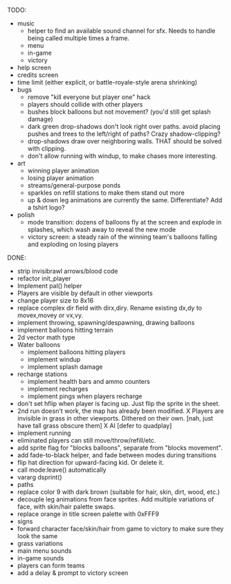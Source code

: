 TODO:
- music
  - helper to find an available sound channel for sfx. Needs to handle being called multiple times a frame.
  - menu
  - in-game
  - victory
- help screen
- credits screen
- time limit (either explicit, or battle-royale-style arena shrinking)
- bugs
  - remove "kill everyone but player one" hack
  - players should collide with other players
  - bushes block balloons but not movement? (you'd still get splash damage)
  - dark green drop-shadows don't look right over paths. avoid placing pushes and trees to the left/right of paths? Crazy shadow-clipping?
  - drop-shadows draw over neighboring walls. THAT should be solved with clipping.
  - don't allow running with windup, to make chases more interesting.
- art
  - winning player animation
  - losing player animation
  - streams/general-purpose ponds
  - sparkles on refill stations to make them stand out more
  - up & down leg animations are currently the same. Differentiate? Add a tshirt logo?
- polish
  - mode transition: dozens of balloons fly at the screen and explode in splashes, which wash away to reveal the new mode
  - victory screen: a steady rain of the winning team's balloons falling and exploding on losing players
  
  
DONE:
* strip invisibrawl arrows/blood code
* refactor init_player
* Implement pal() helper
* Players are visible by default in other viewports
* change player size to 8x16
* replace complex dir field with dirx,diry. Rename existing dx,dy to movex,movey or vx,vy.
* implement throwing, spawning/despawning, drawing balloons
* implement balloons hitting terrain
* 2d vector math type
* Water balloons
  * implement balloons hitting players
  * implement windup
  * implement splash damage
* recharge stations
  * implement health bars and ammo counters
  * implement recharges
  * implement pings when players recharge
* don't set hflip when player is facing up. Just flip the sprite in the sheet.
* 2nd run doesn't work, the map has already been modified.
X Players are invisible in grass in other viewports. Dithered on their own. [nah, just have tall grass obscure them]
X AI [defer to quadplay]
* implement running
* eliminated players can still move/throw/refill/etc.
* add sprite flag for "blocks balloons", separate from "blocks movement".
* add fade-to-black helper, and fade between modes during transitions
* flip hat direction for upward-facing kid. Or delete it.
* call mode:leave() automatically
* vararg dsprint()
* paths
* replace color 9 with dark brown (suitable for hair, skin, dirt, wood, etc.)
* decouple leg animations from face sprites. Add multiple variations of face, with skin/hair palette swaps.
* replace orange in title screen palette with 0xFFF9
* signs
* forward character face/skin/hair from game to victory to make sure they look the same
* grass variations
* main menu sounds
* in-game sounds
* players can form teams
* add a delay & prompt to victory screen
